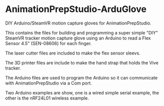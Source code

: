 # AnimationPrepStudio-ArduGlove
DIY Arduino/SteamVR motion capture gloves for AnimationPrepStudio. 

This contains the files for building and programming a super simple "DIY" SteamVR tracker motion capture glove using an Arduino to read a Flex Sensor 4.5" (SEN-08606) for each finger.

The laser cutter files are included to make the flex sensor sleevs.

The 3D printer files are include to make the hand strap that holds the Vive tracker.

The Arduino files are used to program the Arduino so it can communicate with AnimationPrepStudio via a Com port.

Two Arduino examples are show, one is a wired simple serial example, the other is the nRF24L01 wireless example.
